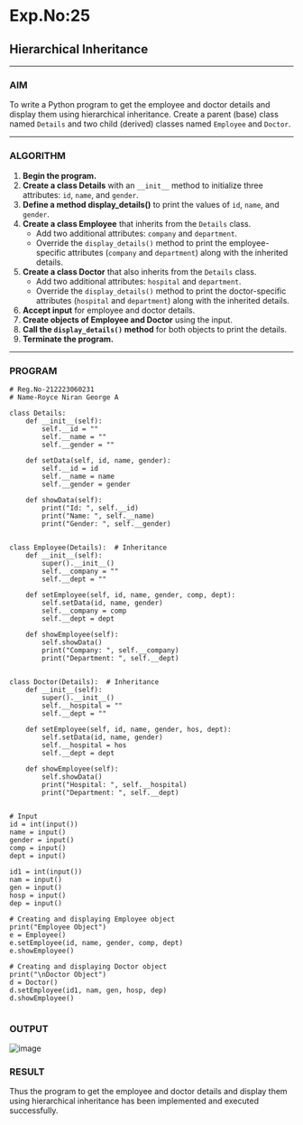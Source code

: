 # Exp.No:25  
## Hierarchical Inheritance

---

### AIM  
To write a Python program to get the employee and doctor details and display them using hierarchical inheritance. Create a parent (base) class named `Details` and two child (derived) classes named `Employee` and `Doctor`.

---

### ALGORITHM

1. **Begin the program.**
2. **Create a class Details** with an `__init__` method to initialize three attributes: `id`, `name`, and `gender`.
3. **Define a method display_details()** to print the values of `id`, `name`, and `gender`.
4. **Create a class Employee** that inherits from the `Details` class. 
   - Add two additional attributes: `company` and `department`.
   - Override the `display_details()` method to print the employee-specific attributes (`company` and `department`) along with the inherited details.
5. **Create a class Doctor** that also inherits from the `Details` class. 
   - Add two additional attributes: `hospital` and `department`.
   - Override the `display_details()` method to print the doctor-specific attributes (`hospital` and `department`) along with the inherited details.
6. **Accept input** for employee and doctor details.
7. **Create objects of Employee and Doctor** using the input.
8. **Call the `display_details()` method** for both objects to print the details.
9. **Terminate the program.**

---

### PROGRAM
```
# Reg.No-212223060231
# Name-Royce Niran George A

class Details:
    def __init__(self):
        self.__id = ""
        self.__name = ""
        self.__gender = ""

    def setData(self, id, name, gender):
        self.__id = id
        self.__name = name
        self.__gender = gender

    def showData(self):
        print("Id: ", self.__id)
        print("Name: ", self.__name)
        print("Gender: ", self.__gender)


class Employee(Details):  # Inheritance
    def __init__(self):
        super().__init__()
        self.__company = ""
        self.__dept = ""

    def setEmployee(self, id, name, gender, comp, dept):
        self.setData(id, name, gender)
        self.__company = comp
        self.__dept = dept

    def showEmployee(self):
        self.showData()
        print("Company: ", self.__company)
        print("Department: ", self.__dept)


class Doctor(Details):  # Inheritance
    def __init__(self):
        super().__init__()
        self.__hospital = ""
        self.__dept = ""

    def setEmployee(self, id, name, gender, hos, dept):
        self.setData(id, name, gender)
        self.__hospital = hos
        self.__dept = dept

    def showEmployee(self):
        self.showData()
        print("Hospital: ", self.__hospital)
        print("Department: ", self.__dept)


# Input
id = int(input())
name = input()
gender = input()
comp = input()
dept = input()

id1 = int(input())
nam = input()
gen = input()
hosp = input()
dep = input()

# Creating and displaying Employee object
print("Employee Object")
e = Employee()
e.setEmployee(id, name, gender, comp, dept)
e.showEmployee()

# Creating and displaying Doctor object
print("\nDoctor Object")
d = Doctor()
d.setEmployee(id1, nam, gen, hosp, dep)
d.showEmployee()


```

### OUTPUT  
![image](https://github.com/user-attachments/assets/45d0cbc2-1be3-487b-9205-eee868963420)


### RESULT
Thus the program to get the employee and doctor details and display them using hierarchical inheritance has been implemented and executed successfully.
